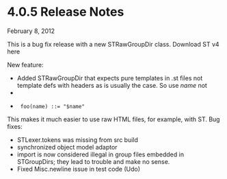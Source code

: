 # 4.0.5 Release Notes

February 8, 2012

This is a bug fix release with a new STRawGroupDir class. Download ST v4 here

New feature:

*	Added STRawGroupDir that expects pure templates in .st files not template defs
with headers as is usually the case. So use $name$ not 
*	
*	   foo(name) ::= "$name"
 
This makes it much easier to use raw HTML files, for example, with ST.
Bug fixes:
*	STLexer.tokens was missing from src build
*	synchronized object model adaptor
*	import is now considered illegal in group files embedded in STGroupDirs; they lead to trouble and make no sense.
*	Fixed Misc.newline issue in test code (Udo)

